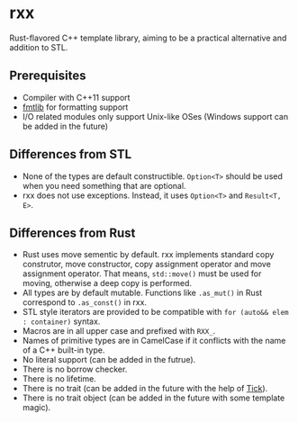 # rxx
Rust-flavored C++ template library, aiming to be a practical alternative and addition to STL.

## Prerequisites
- Compiler with C++11 support
- [fmtlib](http://fmtlib.net) for formatting support
- I/O related modules only support Unix-like OSes (Windows support can be added in the future)

## Differences from STL
- None of the types are default constructible. `Option<T>` should be used when you need something that are optional.
- rxx does not use exceptions. Instead, it uses `Option<T>` and `Result<T, E>`.

## Differences from Rust
- Rust uses move sementic by default. rxx implements standard copy construtor, move constructor, copy assignment operator and move assignment operator. That means, `std::move()` must be used for moving, otherwise a deep copy is performed.
- All types are by default mutable. Functions like `.as_mut()` in Rust correspond to `.as_const()` in rxx.
- STL style iterators are provided to be compatible with `for (auto&& elem : container)` syntax.
- Macros are in all upper case and prefixed with `RXX_`.
- Names of primitive types are in CamelCase if it conflicts with the name of a C++ built-in type.
- No literal support (can be added in the futrue).
- There is no borrow checker.
- There is no lifetime.
- There is no trait (can be added in the future with the help of [Tick](https://github.com/pfultz2/Tick)).
- There is no trait object (can be added in the future with some template magic).
